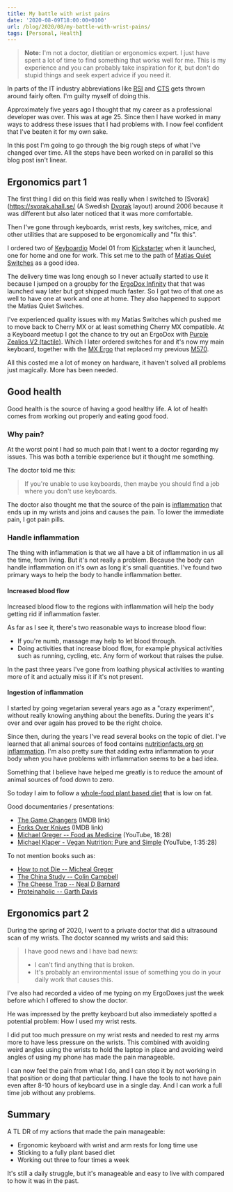 ```yaml
---
title: My battle with wrist pains
date: '2020-08-09T18:00:00+0100'
url: /blog/2020/08/my-battle-with-wrist-pains/
tags: [Personal, Health]
---
```


> **Note:** I'm not a doctor, dietitian or ergonomics expert. I just have spent a
> lot of time to find something that works well for me. This is my experience
> and you can probably take inspiration for it, but don't do stupid things and
> seek expert advice if you need it.

In parts of the IT industry abbreviations like
[RSI](https://en.wikipedia.org/wiki/Repetitive_strain_injury) and
[CTS](https://en.wikipedia.org/wiki/Carpal_tunnel_syndrome)
gets thrown around fairly often. I'm guilty myself of doing this.

Approximately five years ago I thought that my career as a professional
developer was over. This was at age 25. Since then I have worked in many ways
to address these issues that I had problems with. I now feel confident that
I've beaten it for my own sake.

In this post I'm going to go through the big rough steps of what I've changed
over time. All the steps have been worked on in parallel so this blog post
isn't linear.

## Ergonomics part 1
The first thing I did on this field was really when I switched to
[Svorak](https://svorak.ahall.se/ (A Swedish
[Dvorak](https://en.wikipedia.org/wiki/Dvorak_keyboard_layout) layout)
around 2006 because it was different but also later noticed that it
was more comfortable.

Then I've gone through keyboards, wrist rests, key switches, mice, and other
utilities that are supposed to be ergonomically and "fix this".

I ordered two of [Keyboardio](https://keyboard.io/) Model 01 from
[Kickstarter](https://www.kickstarter.com/projects/keyboardio/the-model-01-an-heirloom-grade-keyboard-for-seriou) when it launched, one for home and one for
work. This set me to the path of [Matias Quiet Switches](http://matias.ca/switches/quiet/) as a
good idea.

The delivery time was long enough so I never actually started to use it
because I jumped on a groupby for the [ErgoDox Infinity](https://input.club/devices/infinity-ergodox/)
that that was launched way later but got shipped much faster. So I got two of
that one as well to have one at work and one at home. They also happened to
support the Matias Quiet Switches.

I've experienced quality issues with my Matias Switches which pushed me to
move back to Cherry MX or at least something Cherry MX compatible. At a
Keyboard meetup I got the chance to try out an ErgoDox with [Purple Zealios V2 (tactile)](https://zealpc.net/products/zealio). Which I later ordered switches for and it's now my main
keyboard, together with the [MX Ergo](https://www.logitech.com/en-us/product/mx-ergo-wireless-trackball-mouse) that replaced my previous
[M570](https://www.logitech.com/en-us/product/wireless-trackball-m570).

All this costed me a lot of money on hardware, it haven't solved all problems
just magically. More has been needed.

## Good health

Good health is the source of having a good healthy life. A lot of health
comes from working out properly and eating good food.

### Why pain?

At the worst point I had so much pain that I went to a doctor regarding my
issues. This was both a terrible experience but it thought me something.

The doctor told me this:

> If you're unable to use keyboards, then maybe you should find a job where you
> don't use keyboards.

The doctor also thought me that the source of the pain is
[inflammation](https://en.wikipedia.org/wiki/Inflammation) that ends up in my wrists and joins and causes
the pain. To lower the immediate pain, I got pain pills.

### Handle inflammation

The thing with inflammation is that we all have a bit of inflammation in us
all the time, from living. But it's not really a problem. Because the body
can handle inflammation on it's own as long it's small quantities. I've found
two primary ways to help the body to handle inflammation better.

#### Increased blood flow

Increased blood flow to the regions with inflammation will help the body
getting rid if inflammation faster.

As far as I see it, there's two reasonable ways to increase blood flow:

- If you're numb, massage may help to let blood through.
- Doing activities that increase blood flow, for example physical activities
  such as running, cycling, etc. Any form of workout that raises the pulse.

In the past three years I've gone from loathing physical activities to
wanting more of it and actually miss it if it's not present.

#### Ingestion of inflammation

I started by going vegetarian several years ago as a "crazy experiment",
without really knowing anything about the benefits. During the years it's
over and over again has proved to be the right choice.

Since then, during the years I've read several books on the topic of diet.
I've learned that all animal sources of food contains
[nutritionfacts.org on inflammation](https://nutritionfacts.org/topics/inflammation/). I'm also pretty sure that adding extra
inflammation to your body when you have problems with inflammation seems to
be a bad idea.

Something that I believe have helped me greatly is to reduce the amount of
animal sources of food down to zero.

So today I aim to follow a [whole-food plant based diet](https://nutritionfacts.org/topics/plant-based-diets/)
that is low on fat.

Good documentaries / presentations:

- [The Game Changers](https://www.imdb.com/title/tt7455754/) (IMDB link)
- [Forks Over Knives](https://www.imdb.com/title/tt1567233/) (IMDB link)
- [Michael Greger -- Food as Medicine](https://www.youtube.com/watch?v=xnKaOL2IBPY) (YouTube, 18:28)
- [Michael Klaper - Vegan Nutrition: Pure and Simple](https://www.youtube.com/watch?v=wxs7V0I2q1Q) (YouTube, 1:35:28)

To not mention books such as:

- [How to not Die -- Micheal Greger](https://nutritionfacts.org/book/)
- [The China Study -- Colin Campbell](http://www.thechinastudy.com/)
- [The Cheese Trap -- Neal D Barnard](https://www.amazon.com/Cheese-Trap-Breaking-Surprising-Addiction/dp/1455594687)
- [Proteinaholic -- Garth Davis](http://proteinaholic.com)

## Ergonomics part 2

During the spring of 2020, I went to a private doctor that did a ultrasound
scan of my wrists. The doctor scanned my wrists and said this:

> I have good news and I have bad news:
>
> - I can't find anything that is broken.
> - It's probably an environmental issue of something you do in your daily work
>   that causes this.

I've also had recorded a video of me typing on my ErgoDoxes just the week
before which I offered to show the doctor.

He was impressed by the pretty keyboard but also immediately spotted a
potential problem: How I used my wrist rests.

I did put too much pressure on my wrist rests and needed to rest my arms more
to have less pressure on the wrists. This combined with avoiding weird angles
using the wrists to hold the laptop in place and avoiding weird angles of
using my phone has made the pain manageable.

I can now feel the pain from what I do, and I can stop it by not working in
that position or doing that particular thing. I have the tools to not have
pain even after 8-10 hours of keyboard use in a single day. And I can work a
full time job without any problems.

## Summary

A TL DR of my actions that made the pain manageable:

- Ergonomic keyboard with wrist and arm rests for long time use
- Sticking to a fully plant based diet
- Working out three to four times a week

It's still a daily struggle, but it's manageable and easy to live with
compared to how it was in the past.
